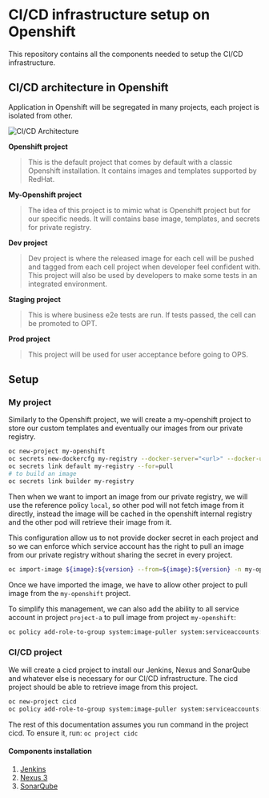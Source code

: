 # CI/CD infrastructure setup on Openshift

This repository contains all the components needed to setup the CI/CD infrastructure.

## CI/CD architecture in Openshift

Application in Openshift will be segregated in many projects, each project is isolated from other.

![CI/CD Architecture](http://www.plantuml.com/plantuml/svg/bLBBJiCm4BpxAwpUhTnHYIgL2qWKeHuH1ySsgQbVijU82F7lhDEGDY52i2Vlp7XdjFOc0O-GhI7W0mLF6m_WBPKwAW7QEvAEsWKUkQM1YoDlrHuwesYX2H76PqbNFYYN3le5c30vWOeh-a4eLb5nrw9-bD2ddYcrRkg74GxHlw9wNJNrABZ66Xj6ps9jCKXQf43PO3WCxFCiXksc_lST_LS4rF_mHkntKw65dDfkRwljpL_yxfJ3_L-wxTHxlkpttl7uc1krQ2tLsmp11s-rQsSeHf6anyuFjMRi5FsAvdGQZ-jRGFkMiRgu8TnaRMGbLJ2-c_A3DshGptgONIyXPboPoA9k3p2vZeUU_aP6oJ2Yy9-4R9IJ-BU_0000 "CI/CD Architecture")

**Openshift project**
> This is the default project that comes by default with a classic Openshift installation.
It contains images and templates supported by RedHat.

**My-Openshift project**
> The idea of this project is to mimic what is Openshift project but for our specific needs.
It will contains base image, templates, and secrets for private registry.

**Dev project**
> Dev project is where the released image for each cell will be pushed and tagged from each cell project
when developer feel confident with.
This project will also be used by developers to make some tests in an integrated environment.

**Staging project**
> This is where business e2e tests are run. If tests passed, the cell can be promoted to OPT.

**Prod project**
> This project will be used for user acceptance before going to OPS.

## Setup

### My project

Similarly to the Openshift project, we will create a my-openshift project to store our custom templates and eventually our images from our private registry.

```sh
oc new-project my-openshift
oc secrets new-dockercfg my-registry --docker-server="<url>" --docker-username="<username>" --docker-password="<password>" --docker-email="<email>"
oc secrets link default my-registry --for=pull
# to build an image
oc secrets link builder my-registry
```

Then when we want to import an image from our private registry, we will use the reference policy `local`, so other pod will not fetch image
from it directly, instead the image will be cached in the openshift internal registry and the other pod will retrieve their image from it.

This configuration allow us to not provide docker secret in each project and so we can enforce which service account has the
right to pull an image from our private registry without sharing the secret in every project.

```sh
oc import-image ${image}:${version} --from=${image}:${version} -n my-openshift -reference-policy=local --confirm
```

Once we have imported the image, we have to allow other project to pull image from the `my-openshift` project.

To simplify this management, we can also add the ability to all service account in project `project-a` to pull image from project `my-openshift`:

```sh
oc policy add-role-to-group system:image-puller system:serviceaccounts:project-a -n my-openshift
```

### CI/CD project

We will create a cicd project to install our Jenkins, Nexus and SonarQube and whatever else is necessary for our CI/CD infrastructure.
The cicd project should be able to retrieve image from this project.

```sh
oc new-project cicd
oc policy add-role-to-group system:image-puller system:serviceaccounts:cicd -n my-openshift
```

The rest of this documentation assumes you run command in the project cicd. To ensure it, run: `oc project cidc`

#### Components installation

1. [Jenkins](https://github.com/arnaud-deprez/jenkins-docker-openshift)
1. [Nexus 3](https://github.com/arnaud-deprez/nexus3-docker)
1. [SonarQube](https://github.com/arnaud-deprez/sonarqube-docker)